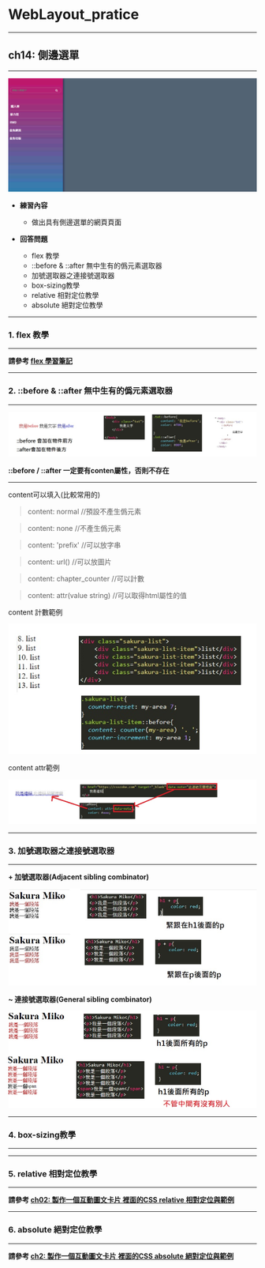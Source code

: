 # WebLayout_pratice

***
## ch14: 側邊選單
***

![image](https://github.com/JohnnyOfSnow/WebLayout_pratice/blob/master/ch14/image/ch14demo.gif)

* **練習內容**
  * 做出具有側邊選單的網頁頁面

* **回答問題**
  * flex 教學
  * ::before & ::after 無中生有的僞元素選取器
  * 加號選取器之連接號選取器
  * box-sizing教學
  * relative 相對定位教學
  * absolute 絕對定位教學

***
### 1. flex 教學
***

**請參考 [flex 學習筆記](https://github.com/JohnnyOfSnow/WebLayout_pratice/tree/master/flex)**


***
### 2. ::before & ::after 無中生有的僞元素選取器
***

![image](https://github.com/JohnnyOfSnow/WebLayout_pratice/blob/master/ch14/image/before_after.jpg)

**::before / ::after 一定要有conten屬性，否則不存在**

***
content可以填入(比較常用的)

> content: normal     //預設不產生僞元素

> content: none       //不產生僞元素

> content: 'prefix'   //可以放字串 

> content: url()      //可以放圖片
 
> content: chapter_counter   //可以計數

> content: attr(value string)   //可以取得html屬性的值


content 計數範例

![image](https://github.com/JohnnyOfSnow/WebLayout_pratice/blob/master/ch14/image/content_counter.jpg)

content attr範例

![image](https://github.com/JohnnyOfSnow/WebLayout_pratice/blob/master/ch14/image/content_attr.jpg)


***
### 3. 加號選取器之連接號選取器
***

**+ 加號選取器(Adjacent sibling combinator)**

![image](https://github.com/JohnnyOfSnow/WebLayout_pratice/blob/master/ch14/image/ASC.jpg)

**~ 連接號選取器(General sibling combinator)**

![image](https://github.com/JohnnyOfSnow/WebLayout_pratice/blob/master/ch14/image/GSC.jpg)




***
### 4. box-sizing教學
***

***
### 5. relative 相對定位教學
***

**請參考 [ch02: 製作一個互動圖文卡片 裡面的CSS relative 相對定位與範例](https://github.com/JohnnyOfSnow/WebLayout_pratice/tree/master/ch02)**

***
### 6. absolute 絕對定位教學
***

**請參考 [ch2: 製作一個互動圖文卡片 裡面的CSS absolute 絕對定位與範例](https://github.com/JohnnyOfSnow/WebLayout_pratice/tree/master/ch02)**




